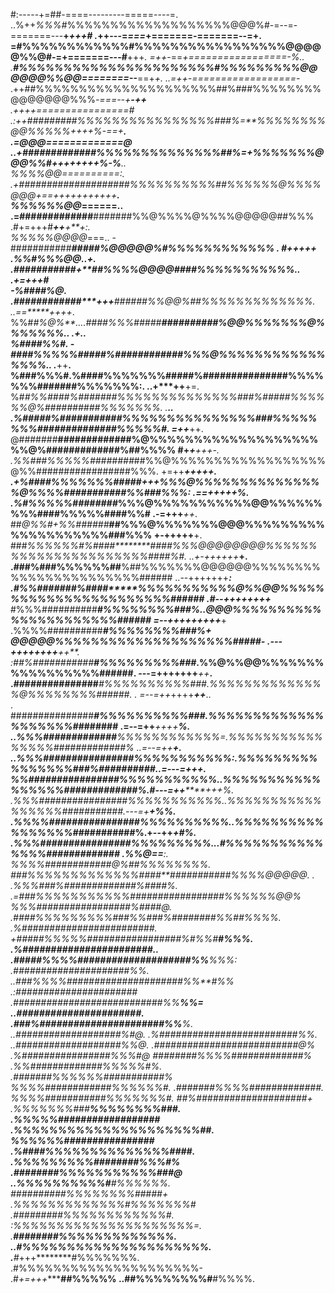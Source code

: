 
  #:-----+=##-====---------=====----=.   ..%++*%%%#*%%%%%%%%%%%%%%%%%%%@@@%#-=--=-=======---**+*+++#
  .*++---=*===*+=======-=======--=+.  =#%%%%%%%%%%%%#%%%%%%%%%%%%%%%%%@@@@@%%@#-=+=======---#**+++*.
    =++*-==*+=================-%.. .**#%%%%%%%%%%%%%%%%%%%%%%#%%%%%%%%%@@@@@@%%@@========--***==+*+.
    ..=++-==================-*   .++##%%%%%%%%%%%%%%%%%%%%%##%###%%%%%%%%@@@@@@@%%%*-===--+**-++**  
      .++++================#  .:++#########%%%%%%%%%%%%%%%%###%=**%%%%%%%%@@%%%%%++++%-==+*******.  
       .=@@@=============@  ..+*#############%%%%%%%%%%%%%%##%=+**%%%%%%%@@@%%#++++++++%-%******..  
       %%%%@@==========:.  .+####################%%%%%%%%%%##%%%%%%@%%%%@@@+==+++++++++++******.    
      %%%%%%@@*======.. .=#############****#######%%@%%%%@%%%%@@@@@##%%% .#+=+++#****++***+**+:.    
      %%%%%@@@@*===..  -###########**********#####%@@@@@%#%%%%%%%%%%%% .         #+*****+++**+      
     .%%#%%%@@..+.   .###########******+*****##%%%%@@@@####%%%%%%%%%%%..        .+=***+++****#      
     -%####%@**.   .############*****+++****######%%@@%##%%%%%%%%%%%%%.        ..==*****++++*.      
     %%#*#%@%**....####%%%#####**********##########%@@*%%%%%%%@%%%%%%%..       .*+**********..      
     %####%%#**. -####%%%%%#####*****%############%%%@%%%%%%%%%%%%%%%%..       .******++****.       
     %###%%%**#.%####%%%%%%%#####%###############%%%%%%%#######%%%%%%%:.     ..+*****++****+=.      
     %#*#%%####%#######%%%%%%%%%%%%%%###%#####%%%%%%@%##########%%%%%%%.      .*************..      
    .%#####***%###########%%%%%%%%%%%%%%%###%%%%%%%%##############%%%%%#.     =++*********++.       
    @#######**#############%@%%%%%%%%%%%%%%%%%%%%%@%#############%##%%%%      #+*+******+++-.       
    .%%##*#%%%%%*########*##%%@%%%%%%%%%%%%%%%%%%@%%#################%%%.     +=++******+++++.      
    .+%####*%%%%%%%#####*+++*%%%@%%%%%%%%%%%%%%%@%%%%###########%%###%%%:    .==++*******+++%.      
     .%#%%%*%%########*********%%%@%%%%%%%%%%%@@%%%%%%%%%####%%%%%####%%#    .-=+++*******++*.      
      ##*@%%#+%%######*********##%%%@%%%%%%%@@@%%%%%%%%%%%%%%%%%%%%###%%%    +-+++++********+.      
      ###*%%%%%%#%####********####%%%@@@@@@@@%%%%%%%%%%%%%%%%%%%%%%####%#. ..+-++++++*******+.      
      .###%###%%%%%%##******%##%%%%%%%@@@@@@%%%%%%%%%%%%%%%%%%%%%%%######  ..--+++++++*******:      
       .#%%#######%####*****%%%%%%%%%%%@%%@@%%%%%%%%%%%%%%%%%%%%%%%######  .#--++++++++*******      
        #%%%##########*****#%%%%%%%%###%..@@@%%%%%%%%%%%%%%%%%%%%%%######   =--+++++++++*****+      
        .%%%%##########****#%%%%%%%%###%+ @@@@@%%%%%%%%%%%%%%%%%%%%#####-  .---++++++++***++**.     
        :##%###########****#%%%%%%%%%###*.%%@%%@@%%%%%%%%%%%%%%%%%######.  ---=+++++++***++***.     
        .###############***#%%%%%%%%%%###.%%%%%%%%%%%%%%@%%%%%%%%######. . =--=++*++++***++***..    
       . ###############***#%%%%%%%%%%###.%%%%%%%%%%%%%%%%%%%%#*#######   .=--=++***++**++****%.    
       ..%%%#############***%%%%%%%%%%%%=.%%%%%%%%%%%%%%%%#############% ..=--=++*************+.    
       ..%%%###############*#%%%%%%%%%%%:.%%%%%%%%%%%%%%%%###%##########..=---=++*************+.    
         *%%###############*#%%%%%%%%%%%..%%%%%%%%%%%%%%%%%#############%.#---=++*******+++*%**.    
         .%%%################%%%%%%%%%%%..%%%%%%%%%%%%%%%%%#***##########.*---=+*******+***%%**.    
         .%%%%################%%%%%%%%%%..%%%%%%%%%%%%%%%%%#***##########%.+--++**********+*#*%.    
          .%%%################%%%%%%%%%...#%%%%%%%%%%%%%%%###***########## .%%@==*************:.    
           %%%%############@%##%%%%%%%%.  ###%%%%%%%%%%%%%####**###########%%%%@@@@@.  .            
           .%%%###%#############%####%.  .=###%%%%%%%%%%%#################%*%%%%%@@%                
            %%%#################%####@.   .####%%%%%%%%%###%%###%########%%##*%%%%.                 
           .%########################.     +#####%%%%%#################%#%%#**#%%%.                 
           .%#######################..     .#####%%%%####################%%***%%%:                  
           .##############*#######%%.      ..###%%%%#####################%%**#%%*                   
           .:######################*         .###########################%%**%%=                    
           ..######################.          .###%######################%%**%.                     
           ..###################%#@.           .%#########################%*%.                      
           ..###################%%@.            .##########################@%                       
            .%################%%%#@               ########%%%%#############%                        
            .%%#############%%%%%#%.              .#######%%%%%%###########%                        
            %%%%############%%%%%%#.               .#######%%%%#############.                       
            %%%%###########%%%%%%%#.                 ##%####################+                       
           .%%%%%%%###**%%%%%%%%###.                 .%%%%%##################                       
           .%%%%%%%%%%%%%%%%%%%%%##.                   %%%%%%################                       
           .%####%%%%%%%%%%%%%%####.                   .%%%%%%%%%########%%%#%                      
           .########%%%%%%%%%%%###@                    ..%%%%%%%%%%#***#%%%%%%.                     
           ##########%%%%%%%%#####+                     .%%%%%%%%%%%%%#%%%%%%%#                     
          .*#########%%%%%%%%%%%%#.                      :%%%%%%%%%%%%%%%%%%%%%=.                   
         .**########%%%%%%%%%%%%%.                      ..#%%%%%%%%%%%%%%%%%%%%%.                   
         .**#*+++********#%%%%%%%.                        .#%%%%%%%%%%%%%%%%%%%%%-                  
        .#*+=+++**********##%%%%%                         ..##%%%%%%%%#******#%%%%.                 
